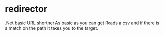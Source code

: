 # redirector
.Net basic URL shortner
As basic as you can get
Reads a csv and if there is a match on the path it takes you to the target.
